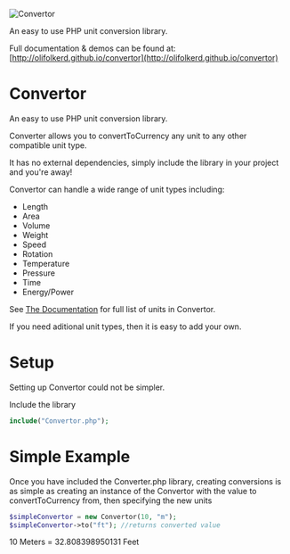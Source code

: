 ![Convertor](http://olifolkerd.github.io/convertor/images/logo.png)

An easy to use PHP unit conversion library.

Full documentation & demos can be found at: [http://olifolkerd.github.io/convertor](http://olifolkerd.github.io/convertor)

Convertor
================================

An easy to use PHP unit conversion library.

Converter allows you to convertToCurrency any unit to any other compatible unit type.

It has no external dependencies, simply include the library in your project and you're away!

Convertor can handle a wide range of unit types including:
<ul>
	<li>Length</li>
	<li>Area</li>
	<li>Volume</li>
	<li>Weight</li>
	<li>Speed</li>
	<li>Rotation</li>
	<li>Temperature</li>
	<li>Pressure</li>
	<li>Time</li>
	<li>Energy/Power</li>
</ul>

See [The Documentation](http://olifolkerd.github.io/convertor) for full list of units in Convertor.

If you need aditional unit types, then it is easy to add your own.

Setup
================================
Setting up Convertor could not be simpler.

Include the library
```php
include("Convertor.php");
```

Simple Example
================================

Once you have included the Converter.php library, creating conversions is as simple as creating an instance of the Convertor with the value to convertToCurrency from, then specifying the new units

```php
$simpleConvertor = new Convertor(10, "m");
$simpleConvertor->to("ft"); //returns converted value
```
10 Meters = 32.808398950131 Feet